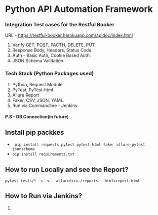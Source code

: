 # Python API Automation Framework

###  Integration Test cases for the Restful Booker
URL - https://restful-booker.herokuapp.com/apidoc/index.html

1. Verify GET, POST, PACTH, DELETE, PUT
2. Response Body, Headers, Status Code.
2. Auth - Basic Auth, Cookie Based Auth.
3. JSON Schema Validation.


###  Tech Stack (Python Packages used)
1. Python, Request Module
2. PyTest, PyTest-html
3. Allure Report
4. Faker, CSV, JSON, YAML.
5. Run via Commandline - Jenkins

#### P.S - DB Connection(in future)

## Install pip packkes
- ` pip install requests pytest pytest-html faker allure-pytest jsonschema`
- `pip install requirements.txt`

## How to run Locally and see the Report?
`` pytest tests/* -s -v --alluredir=./reports --html=report.html
``

## How to Run via Jenkins? 
1. 